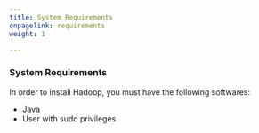```yaml
---
title: System Requirements
onpagelink: requirements
weight: 1

---
```


### **System Requirements**

In order to install Hadoop, you must have the following softwares:

- Java
- User with sudo privileges
 
